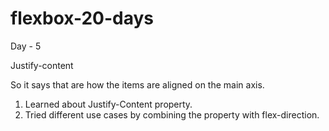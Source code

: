 # flexbox-20-days

Day - 5

Justify-content

So it says that are how the items are aligned on the main axis.

1. Learned about Justify-Content property.
2. Tried different use cases by combining the property with flex-direction.
